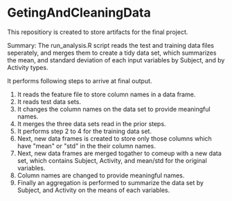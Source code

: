 # GetingAndCleaningData
This repositiory is created to store artifacts for the final project.

Summary: The run_analysis.R script reads the test and training data files seperately, and merges them to create a tidy data set, which summarizes the mean, and standard deviation of each input variables by Subject, and by Activity types.

It performs following steps to arrive at final output.

1. It reads the feature file to store column names in a data frame.
2. It reads test data sets.
3. It changes the column names on the data set to provide meaningful names.
4. It merges the three data sets read in the prior steps.
5. It performs step 2 to 4 for the training data set.
6. Next, new data frames is created to store only those columns which have "mean" or "std" in the their column names.
7. Next, new data frames are merged togather to comeup with a new data set, which contains Subject, Activity, and mean/std for the original variables.
8. Column names are changed to provide meaningful names.
9. Finally an aggregation is performed to summarize the data set by Subject, and Activity on the means of each variables.
